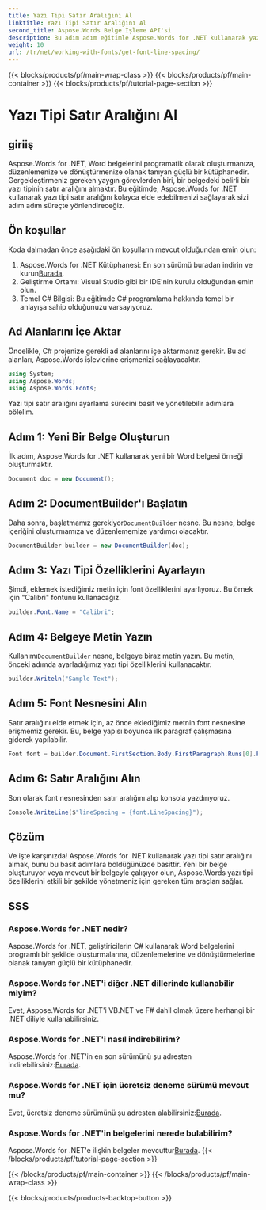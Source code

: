 ```yaml
---
title: Yazı Tipi Satır Aralığını Al
linktitle: Yazı Tipi Satır Aralığını Al
second_title: Aspose.Words Belge İşleme API'si
description: Bu adım adım eğitimle Aspose.Words for .NET kullanarak yazı tipi satır aralığını nasıl elde edeceğinizi öğrenin. Geliştiriciler için mükemmel.
weight: 10
url: /tr/net/working-with-fonts/get-font-line-spacing/
---
```


{{< blocks/products/pf/main-wrap-class >}}
{{< blocks/products/pf/main-container >}}
{{< blocks/products/pf/tutorial-page-section >}}

# Yazı Tipi Satır Aralığını Al

## giriiş

Aspose.Words for .NET, Word belgelerini programatik olarak oluşturmanıza, düzenlemenize ve dönüştürmenize olanak tanıyan güçlü bir kütüphanedir. Gerçekleştirmeniz gereken yaygın görevlerden biri, bir belgedeki belirli bir yazı tipinin satır aralığını almaktır. Bu eğitimde, Aspose.Words for .NET kullanarak yazı tipi satır aralığını kolayca elde edebilmenizi sağlayarak sizi adım adım süreçte yönlendireceğiz. 

## Ön koşullar

Koda dalmadan önce aşağıdaki ön koşulların mevcut olduğundan emin olun:

1.  Aspose.Words for .NET Kütüphanesi: En son sürümü buradan indirin ve kurun[Burada](https://releases.aspose.com/words/net/).
2. Geliştirme Ortamı: Visual Studio gibi bir IDE'nin kurulu olduğundan emin olun.
3. Temel C# Bilgisi: Bu eğitimde C# programlama hakkında temel bir anlayışa sahip olduğunuzu varsayıyoruz.

## Ad Alanlarını İçe Aktar

Öncelikle, C# projenize gerekli ad alanlarını içe aktarmanız gerekir. Bu ad alanları, Aspose.Words işlevlerine erişmenizi sağlayacaktır.

```csharp
using System;
using Aspose.Words;
using Aspose.Words.Fonts;
```

Yazı tipi satır aralığını ayarlama sürecini basit ve yönetilebilir adımlara bölelim.

## Adım 1: Yeni Bir Belge Oluşturun

İlk adım, Aspose.Words for .NET kullanarak yeni bir Word belgesi örneği oluşturmaktır.

```csharp
Document doc = new Document();
```

## Adım 2: DocumentBuilder'ı Başlatın

Daha sonra, başlatmamız gerekiyor`DocumentBuilder` nesne. Bu nesne, belge içeriğini oluşturmamıza ve düzenlememize yardımcı olacaktır.

```csharp
DocumentBuilder builder = new DocumentBuilder(doc);
```

## Adım 3: Yazı Tipi Özelliklerini Ayarlayın

Şimdi, eklemek istediğimiz metin için font özelliklerini ayarlıyoruz. Bu örnek için "Calibri" fontunu kullanacağız.

```csharp
builder.Font.Name = "Calibri";
```

## Adım 4: Belgeye Metin Yazın

 Kullanımı`DocumentBuilder` nesne, belgeye biraz metin yazın. Bu metin, önceki adımda ayarladığımız yazı tipi özelliklerini kullanacaktır.

```csharp
builder.Writeln("Sample Text");
```

## Adım 5: Font Nesnesini Alın

Satır aralığını elde etmek için, az önce eklediğimiz metnin font nesnesine erişmemiz gerekir. Bu, belge yapısı boyunca ilk paragraf çalışmasına giderek yapılabilir.

```csharp
Font font = builder.Document.FirstSection.Body.FirstParagraph.Runs[0].Font;
```

## Adım 6: Satır Aralığını Alın

Son olarak font nesnesinden satır aralığını alıp konsola yazdırıyoruz.

```csharp
Console.WriteLine($"lineSpacing = {font.LineSpacing}");
```

## Çözüm

Ve işte karşınızda! Aspose.Words for .NET kullanarak yazı tipi satır aralığını almak, bunu bu basit adımlara böldüğünüzde basittir. Yeni bir belge oluşturuyor veya mevcut bir belgeyle çalışıyor olun, Aspose.Words yazı tipi özelliklerini etkili bir şekilde yönetmeniz için gereken tüm araçları sağlar.

## SSS

### Aspose.Words for .NET nedir?
Aspose.Words for .NET, geliştiricilerin C# kullanarak Word belgelerini programlı bir şekilde oluşturmalarına, düzenlemelerine ve dönüştürmelerine olanak tanıyan güçlü bir kütüphanedir.

### Aspose.Words for .NET'i diğer .NET dillerinde kullanabilir miyim?
Evet, Aspose.Words for .NET'i VB.NET ve F# dahil olmak üzere herhangi bir .NET diliyle kullanabilirsiniz.

### Aspose.Words for .NET'i nasıl indirebilirim?
 Aspose.Words for .NET'in en son sürümünü şu adresten indirebilirsiniz:[Burada](https://releases.aspose.com/words/net/).

### Aspose.Words for .NET için ücretsiz deneme sürümü mevcut mu?
 Evet, ücretsiz deneme sürümünü şu adresten alabilirsiniz:[Burada](https://releases.aspose.com/).

### Aspose.Words for .NET'in belgelerini nerede bulabilirim?
 Aspose.Words for .NET'e ilişkin belgeler mevcuttur[Burada](https://reference.aspose.com/words/net/).
{{< /blocks/products/pf/tutorial-page-section >}}

{{< /blocks/products/pf/main-container >}}
{{< /blocks/products/pf/main-wrap-class >}}

{{< blocks/products/products-backtop-button >}}
